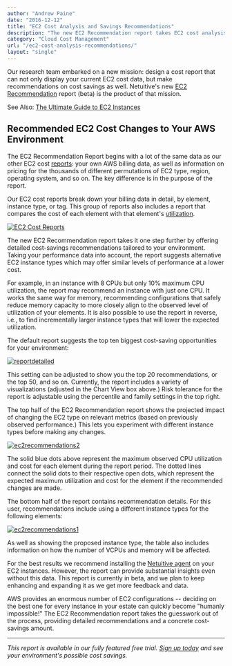```yaml
---
author: "Andrew Paine"
date: "2016-12-12"
title: "EC2 Cost Analysis and Savings Recommendations"
description: "The new EC2 Recommendation report takes EC2 cost analysis one step further by offering detailed cost-savings recommendations tailored to your environment."
category: "Cloud Cost Management"
url: "/ec2-cost-analysis-recommendations/"
layout: "single"
---
```


Our research team embarked on a new mission: design a cost report that can not only display your current EC2 cost data, but make recommendations on cost savings as well. Netuitive's new [EC2 Recommendation](https://help.netuitive.com/Content/Reports/ec2_recommendation_report.htm) report (beta) is the product of that mission.

See Also: [The Ultimate Guide to EC2 Instances](https://www.metricly.com/ec2-instances/)

Recommended EC2 Cost Changes to Your AWS Environment
----------------------------------------------------

The EC2 Recommendation Report begins with a lot of the same data as our other EC2 cost [reports](https://www.metricly.com/demystify-your-ec2-cost-analysis): your own AWS billing data, as well as information on pricing for the thousands of different permutations of EC2 type, region, operating system, and so on. The key difference is in the purpose of the report.

Our EC2 cost reports break down your billing data in detail, by element, instance type, or tag. This group of reports also includes a report that compares the cost of each element with that element's [utilization](https://www.metricly.com/subtleties-ec2-cpu-utilization).

[![EC2 Cost Reports](https://www.metricly.comhttps://s3-us-west-2.amazonaws.com/com-netuitive-app-usw2-public/wp-content/uploads/2017/07/EC2ReportsEdited-1024x528.png)](https://www.metricly.comhttps://s3-us-west-2.amazonaws.com/com-netuitive-app-usw2-public/wp-content/uploads/2017/07/EC2ReportsEdited.png)

The new EC2 Recommendation report takes it one step further by offering detailed cost-savings recommendations tailored to your environment. Taking your performance data into account, the report suggests alternative EC2 instance types which may offer similar levels of performance at a lower cost.

For example, in an instance with 8 CPUs but only 10% maximum CPU utilization, the report may recommend an instance with just one CPU. It works the same way for memory, recommending configurations that safely reduce memory capacity to more closely align to the observed level of utilization of your elements. It is also possible to use the report in reverse, i.e., to find incrementally larger instance types that will lower the expected utilization.

The default report suggests the top ten biggest cost-saving opportunities for your environment:

[![reportdetailed](https://www.metricly.comhttps://s3-us-west-2.amazonaws.com/com-netuitive-app-usw2-public/wp-content/uploads/2017/07/ReportDetailed.jpg)](https://www.metricly.comhttps://s3-us-west-2.amazonaws.com/com-netuitive-app-usw2-public/wp-content/uploads/2017/07/ReportDetailed.jpg)

This setting can be adjusted to show you the top 20 recommendations, or the top 50, and so on. Currently, the report includes a variety of visualizations (adjusted in the Chart View box above.) Risk tolerance for the report is adjustable using the percentile and family settings in the top right.

The top half of the EC2 Recommendation report shows the projected impact of changing the EC2 type on relevant metrics (based on previously observed performance.) This lets you experiment with different instance types before making any changes.

[![ec2recommendations2](https://www.metricly.comhttps://s3-us-west-2.amazonaws.com/com-netuitive-app-usw2-public/wp-content/uploads/2017/07/EC2Recommendations2-1024x367.png)](https://www.metricly.comhttps://s3-us-west-2.amazonaws.com/com-netuitive-app-usw2-public/wp-content/uploads/2017/07/EC2Recommendations2.png)

The solid blue dots above represent the maximum observed CPU utilization and cost for each element during the report period. The dotted lines connect the solid dots to their respective open dots, which represent the expected maximum utilization and cost for the element if the recommended changes are made.

The bottom half of the report contains recommendation details. For this user, recommendations include using a different instance types for the following elements:

[![ec2recommendations1](https://www.metricly.comhttps://s3-us-west-2.amazonaws.com/com-netuitive-app-usw2-public/wp-content/uploads/2017/07/EC2Recommendations1-1024x191.png)](https://www.metricly.comhttps://s3-us-west-2.amazonaws.com/com-netuitive-app-usw2-public/wp-content/uploads/2017/07/EC2Recommendations1.png)

As well as showing the proposed instance type, the table also includes information on how the number of VCPUs and memory will be affected.

For the best results we recommend installing the [Netuitive agent](https://help.netuitive.com/Content/Datasources/Netuitive/aws_cost.htm) on your EC2 instances. However, the report can provide substantial insights even without this data. This report is currently in beta, and we plan to keep enhancing and expanding it as we get more feedback and data.

AWS provides an enormous number of EC2 configurations -- deciding on the best one for every instance in your estate can quickly become "humanly impossible!" The EC2 Recommendation report takes the guesswork out of the process, providing detailed recommendations and a concrete cost-savings amount.

* * * * *

*This report is available in our fully featured free trial.  [Sign up today](https://www.metricly.com/signup) and see your environment's possible cost savings.*
